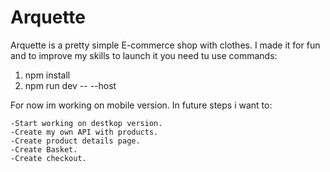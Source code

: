 # Arquette 
Arquette is a pretty simple E-commerce shop with clothes.
I made it for fun and to improve my skills 
to launch it you need tu use commands:

1. npm install
2. npm run dev -- --host

For now im working on mobile version. In future steps i want to:
    
    -Start working on destkop version.
    -Create my own API with products.
    -Create product details page.
    -Create Basket.
    -Create checkout.
    

